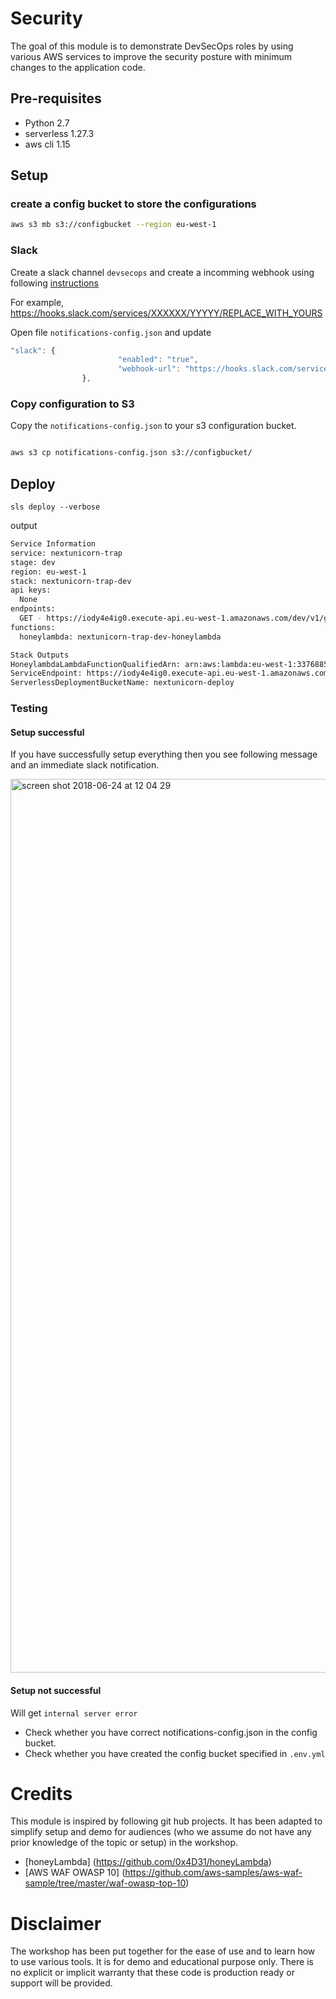 # Security

The goal of this module is to demonstrate DevSecOps roles by using various AWS services to improve the security posture with minimum changes to the application code.

## Pre-requisites 

* Python 2.7
* serverless  1.27.3
* aws cli 1.15


## Setup

### create a config bucket to store the configurations

```sh
aws s3 mb s3://configbucket --region eu-west-1
```

### Slack

Create a slack channel `devsecops` and create a incomming webhook using following [instructions]( https://api.slack.com/incoming-webhooks)

For example,
https://hooks.slack.com/services/XXXXXX/YYYYY/REPLACE_WITH_YOURS

Open file `notifications-config.json` and update

```js
"slack": {
                        "enabled": "true",
                        "webhook-url": "https://hooks.slack.com/services/XXXXXXX/YYYYYYY/REPLACE_WITH_YOURS"
                },
```
                
### Copy configuration to S3

Copy the `notifications-config.json` to your s3 configuration bucket.

```sh

aws s3 cp notifications-config.json s3://configbucket/

```



## Deploy

```shell
sls deploy --verbose
```

output
```sh
Service Information
service: nextunicorn-trap
stage: dev
region: eu-west-1
stack: nextunicorn-trap-dev
api keys:
  None
endpoints:
  GET - https://iody4e4ig0.execute-api.eu-west-1.amazonaws.com/dev/v1/get-pass
functions:
  honeylambda: nextunicorn-trap-dev-honeylambda

Stack Outputs
HoneylambdaLambdaFunctionQualifiedArn: arn:aws:lambda:eu-west-1:337688563024:function:nextunicorn-trap-dev-honeylambda:1
ServiceEndpoint: https://iody4e4ig0.execute-api.eu-west-1.amazonaws.com/dev
ServerlessDeploymentBucketName: nextunicorn-deploy

```

### Testing

#### Setup successful

If you have successfully setup everything then you see following message and an immediate slack notification.

<img width="1430" alt="screen shot 2018-06-24 at 12 04 29" src="https://user-images.githubusercontent.com/12085596/41818468-9cf7928e-77a7-11e8-98bb-d0828b99a112.png">

#### Setup not successful

 Will get `internal server error`
 
 * Check whether you have correct notifications-config.json in the config bucket. 
 * Check whether you have created the config bucket specified in `.env.yml`
 
 










# Credits
This module is inspired by following git hub projects. It has been adapted to simplify setup and demo for audiences (who we assume do not have any prior knowledge of the topic or setup) in the workshop. 

* [honeyLambda] (https://github.com/0x4D31/honeyLambda)
* [AWS WAF OWASP 10] (https://github.com/aws-samples/aws-waf-sample/tree/master/waf-owasp-top-10)


# Disclaimer
The workshop has been put together for the ease of use and to learn how to use various tools. It is for demo and educational purpose only. There is no explicit or implicit warranty that these code is production ready or support will be provided. 





